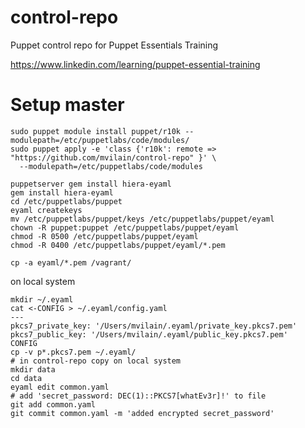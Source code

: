# control-repo
Puppet control repo for Puppet Essentials Training

https://www.linkedin.com/learning/puppet-essential-training

# Setup master

```
sudo puppet module install puppet/r10k --modulepath=/etc/puppetlabs/code/modules/
sudo puppet apply -e 'class {'r10k': remote => "https://github.com/mvilain/control-repo" }' \
  --modulepath=/etc/puppetlabs/code/modules

puppetserver gem install hiera-eyaml
gem install hiera-eyaml
cd /etc/puppetlabs/puppet
eyaml createkeys
mv /etc/puppetlabs/puppet/keys /etc/puppetlabs/puppet/eyaml
chown -R puppet:puppet /etc/puppetlabs/puppet/eyaml
chmod -R 0500 /etc/puppetlabs/puppet/eyaml
chmod -R 0400 /etc/puppetlabs/puppet/eyaml/*.pem

cp -a eyaml/*.pem /vagrant/
```
on local system
```
mkdir ~/.eyaml
cat <-CONFIG > ~/.eyaml/config.yaml
---
pkcs7_private_key: '/Users/mvilain/.eyaml/private_key.pkcs7.pem'
pkcs7_public_key: '/Users/mvilain/.eyaml/public_key.pkcs7.pem'
CONFIG
cp -v p*.pkcs7.pem ~/.eyaml/
# in control-repo copy on local system
mkdir data
cd data
eyaml edit common.yaml
# add 'secret_password: DEC(1)::PKCS7[whatEv3r]!' to file
git add common.yaml
git commit common.yaml -m 'added encrypted secret_password'
```
